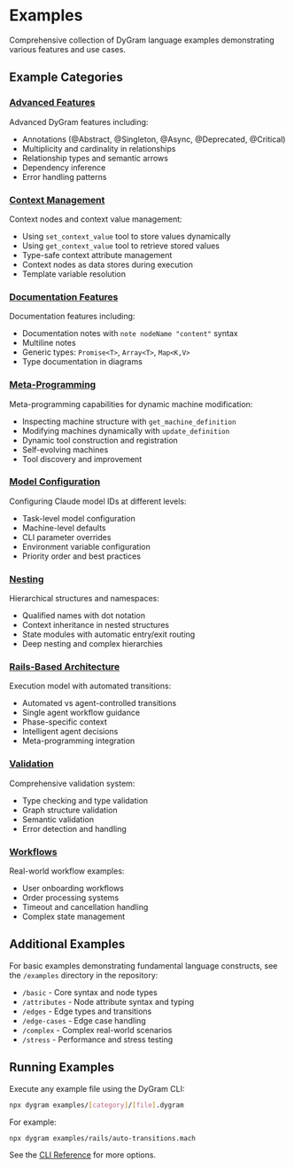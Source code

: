 # Examples

Comprehensive collection of DyGram language examples demonstrating various features and use cases.

## Example Categories

### [Advanced Features](advanced.md)
Advanced DyGram features including:
- Annotations (@Abstract, @Singleton, @Async, @Deprecated, @Critical)
- Multiplicity and cardinality in relationships
- Relationship types and semantic arrows
- Dependency inference
- Error handling patterns

### [Context Management](context.md)
Context nodes and context value management:
- Using `set_context_value` tool to store values dynamically
- Using `get_context_value` tool to retrieve stored values
- Type-safe context attribute management
- Context nodes as data stores during execution
- Template variable resolution

### [Documentation Features](documentation.md)
Documentation features including:
- Documentation notes with `note nodeName "content"` syntax
- Multiline notes
- Generic types: `Promise<T>`, `Array<T>`, `Map<K,V>`
- Type documentation in diagrams

### [Meta-Programming](meta-programming.md)
Meta-programming capabilities for dynamic machine modification:
- Inspecting machine structure with `get_machine_definition`
- Modifying machines dynamically with `update_definition`
- Dynamic tool construction and registration
- Self-evolving machines
- Tool discovery and improvement

### [Model Configuration](model-configuration.md)
Configuring Claude model IDs at different levels:
- Task-level model configuration
- Machine-level defaults
- CLI parameter overrides
- Environment variable configuration
- Priority order and best practices

### [Nesting](nesting.md)
Hierarchical structures and namespaces:
- Qualified names with dot notation
- Context inheritance in nested structures
- State modules with automatic entry/exit routing
- Deep nesting and complex hierarchies

### [Rails-Based Architecture](rails.md)
Execution model with automated transitions:
- Automated vs agent-controlled transitions
- Single agent workflow guidance
- Phase-specific context
- Intelligent agent decisions
- Meta-programming integration

### [Validation](validation.md)
Comprehensive validation system:
- Type checking and type validation
- Graph structure validation
- Semantic validation
- Error detection and handling

### [Workflows](workflows.md)
Real-world workflow examples:
- User onboarding workflows
- Order processing systems
- Timeout and cancellation handling
- Complex state management

## Additional Examples

For basic examples demonstrating fundamental language constructs, see the `/examples` directory in the repository:
- `/basic` - Core syntax and node types
- `/attributes` - Node attribute syntax and typing
- `/edges` - Edge types and transitions
- `/edge-cases` - Edge case handling
- `/complex` - Complex real-world scenarios
- `/stress` - Performance and stress testing

## Running Examples

Execute any example file using the DyGram CLI:

```bash
npx dygram examples/[category]/[file].dygram
```

For example:
```bash
npx dygram examples/rails/auto-transitions.mach
```

See the [CLI Reference](../reference/cli-reference.md) for more options.
